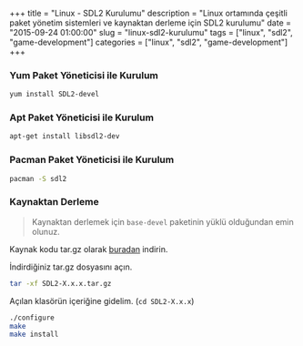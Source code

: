 +++
title = "Linux - SDL2 Kurulumu"
description = "Linux ortamında çeşitli paket yönetim sistemleri ve kaynaktan derleme için SDL2 kurulumu"
date = "2015-09-24 01:00:00"
slug = "linux-sdl2-kurulumu"
tags = ["linux", "sdl2", "game-development"]
categories = ["linux", "sdl2", "game-development"]
+++
### Yum Paket Yöneticisi ile Kurulum

```bash
yum install SDL2-devel
```

### Apt Paket Yöneticisi ile Kurulum

```bash
apt-get install libsdl2-dev
```

### Pacman Paket Yöneticisi ile Kurulum

```bash
pacman -S sdl2
```

### Kaynaktan Derleme

> Kaynaktan derlemek için `base-devel` paketinin yüklü olduğundan emin olunuz.

Kaynak kodu tar.gz olarak [buradan](https://www.libsdl.org/download-2.0.php) indirin.

İndirdiğiniz tar.gz dosyasını açın.

```bash
tar -xf SDL2-X.x.x.tar.gz
```

Açılan klasörün içeriğine gidelim. (`cd SDL2-X.x.x`)

```bash
./configure
make
make install
```
